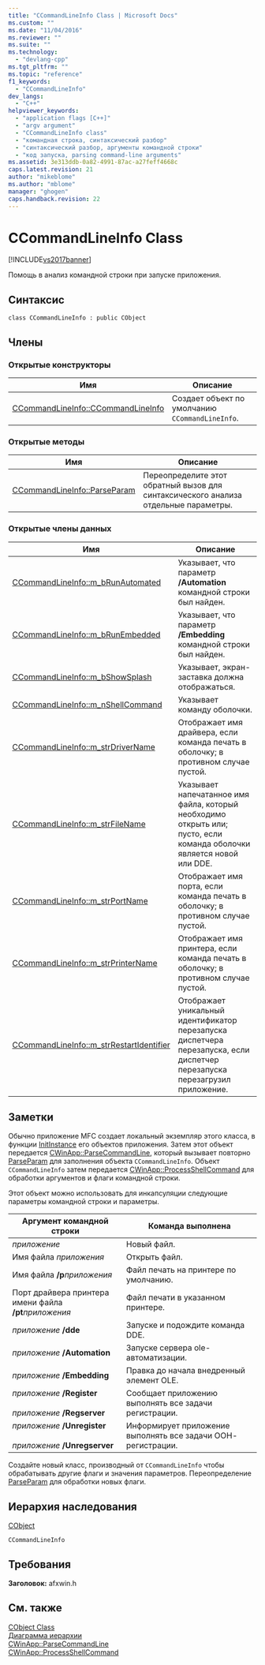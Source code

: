 ```yaml
---
title: "CCommandLineInfo Class | Microsoft Docs"
ms.custom: ""
ms.date: "11/04/2016"
ms.reviewer: ""
ms.suite: ""
ms.technology: 
  - "devlang-cpp"
ms.tgt_pltfrm: ""
ms.topic: "reference"
f1_keywords: 
  - "CCommandLineInfo"
dev_langs: 
  - "C++"
helpviewer_keywords: 
  - "application flags [C++]"
  - "argv argument"
  - "CCommandLineInfo class"
  - "командная строка, синтаксический разбор"
  - "синтаксический разбор, аргументы командной строки"
  - "код запуска, parsing command-line arguments"
ms.assetid: 3e313ddb-0a82-4991-87ac-a27feff4668c
caps.latest.revision: 21
author: "mikeblome"
ms.author: "mblome"
manager: "ghogen"
caps.handback.revision: 22
---
```

# CCommandLineInfo Class
[!INCLUDE[vs2017banner](../../assembler/inline/includes/vs2017banner.md)]

Помощь в анализ командной строки при запуске приложения.  
  
## Синтаксис  
  
```  
class CCommandLineInfo : public CObject  
```  
  
## Члены  
  
### Открытые конструкторы  
  
|Имя|Описание|  
|---------|--------------|  
|[CCommandLineInfo::CCommandLineInfo](../Topic/CCommandLineInfo::CCommandLineInfo.md)|Создает объект по умолчанию `CCommandLineInfo`.|  
  
### Открытые методы  
  
|Имя|Описание|  
|---------|--------------|  
|[CCommandLineInfo::ParseParam](../Topic/CCommandLineInfo::ParseParam.md)|Переопределите этот обратный вызов для синтаксического анализа отдельные параметры.|  
  
### Открытые члены данных  
  
|Имя|Описание|  
|---------|--------------|  
|[CCommandLineInfo::m\_bRunAutomated](../Topic/CCommandLineInfo::m_bRunAutomated.md)|Указывает, что параметр **\/Automation** командной строки был найден.|  
|[CCommandLineInfo::m\_bRunEmbedded](../Topic/CCommandLineInfo::m_bRunEmbedded.md)|Указывает, что параметр **\/Embedding** командной строки был найден.|  
|[CCommandLineInfo::m\_bShowSplash](../Topic/CCommandLineInfo::m_bShowSplash.md)|Указывает, экран\-заставка должна отображаться.|  
|[CCommandLineInfo::m\_nShellCommand](../Topic/CCommandLineInfo::m_nShellCommand.md)|Указывает команду оболочки.|  
|[CCommandLineInfo::m\_strDriverName](../Topic/CCommandLineInfo::m_strDriverName.md)|Отображает имя драйвера, если команда печать в оболочку; в противном случае пустой.|  
|[CCommandLineInfo::m\_strFileName](../Topic/CCommandLineInfo::m_strFileName.md)|Указывает напечатанное имя файла, который необходимо открыть или; пусто, если команда оболочки является новой или DDE.|  
|[CCommandLineInfo::m\_strPortName](../Topic/CCommandLineInfo::m_strPortName.md)|Отображает имя порта, если команда печать в оболочку; в противном случае пустой.|  
|[CCommandLineInfo::m\_strPrinterName](../Topic/CCommandLineInfo::m_strPrinterName.md)|Отображает имя принтера, если команда печать в оболочку; в противном случае пустой.|  
|[CCommandLineInfo::m\_strRestartIdentifier](../Topic/CCommandLineInfo::m_strRestartIdentifier.md)|Отображает уникальный идентификатор перезапуска диспетчера перезапуска, если диспетчер перезапуска перезагрузил приложение.|  
  
## Заметки  
 Обычно приложение MFC создает локальный экземпляр этого класса, в функции [InitInstance](../Topic/CWinApp::InitInstance.md) его объектов приложения.  Затем этот объект передается [CWinApp::ParseCommandLine](../Topic/CWinApp::ParseCommandLine.md), который вызывает повторно [ParseParam](../Topic/CCommandLineInfo::ParseParam.md) для заполнения объекта `CCommandLineInfo`.  Объект `CCommandLineInfo` затем передается [CWinApp::ProcessShellCommand](../Topic/CWinApp::ProcessShellCommand.md) для обработки аргументов и флаги командной строки.  
  
 Этот объект можно использовать для инкапсуляции следующие параметры командной строки и параметры.  
  
|Аргумент командной строки|Команда выполнена|  
|-------------------------------|-----------------------|  
|*приложение*|Новый файл.|  
|Имя файла *приложения*|Открыть файл.|  
|Имя файла **\/p***приложения*|Файл печать на принтере по умолчанию.|  
|Порт драйвера принтера имени файла **\/pt***приложения*|Файл печати в указанном принтере.|  
|*приложение* **\/dde**|Запуске и подождите команда DDE.|  
|*приложение* **\/Automation**|Запуске сервера ole\-автоматизации.|  
|*приложение* **\/Embedding**|Правка до начала внедренный элемент OLE.|  
|*приложение* **\/Register**<br /><br /> *приложение* **\/Regserver**|Сообщает приложению выполнять все задачи регистрации.|  
|*приложение* **\/Unregister**<br /><br /> *приложение* **\/Unregserver**|Информирует приложение выполнять все задачи ООН\- регистрации.|  
  
 Создайте новый класс, производный от `CCommandLineInfo` чтобы обрабатывать другие флаги и значения параметров.  Переопределение [ParseParam](../Topic/CCommandLineInfo::ParseParam.md) для обработки новых флаги.  
  
## Иерархия наследования  
 [CObject](../Topic/CObject%20Class.md)  
  
 `CCommandLineInfo`  
  
## Требования  
 **Заголовок:** afxwin.h  
  
## См. также  
 [CObject Class](../Topic/CObject%20Class.md)   
 [Диаграмма иерархии](../../mfc/hierarchy-chart.md)   
 [CWinApp::ParseCommandLine](../Topic/CWinApp::ParseCommandLine.md)   
 [CWinApp::ProcessShellCommand](../Topic/CWinApp::ProcessShellCommand.md)